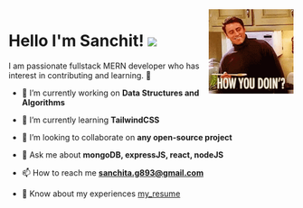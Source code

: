 <img src="./assets/joey_gif.gif" alt="joey" align="right" width="150" height="auto" />

# Hello I'm Sanchit! <img src="https://github.com/sciencepal/sciencepal/blob/master/assets/Hi.gif" width="45px">
I am passionate fullstack MERN developer who has interest in contributing and learning. 🫠

- 🔭 I’m currently working on **Data Structures and Algorithms**

- 🌱 I’m currently learning **TailwindCSS**

- 👯 I’m looking to collaborate on **any open-source project**

<!--- 🤝 I’m looking for help with **JavaScript**

- 👨‍💻 All of my projects are available at [xyz](xyz)-->

- 💬 Ask me about **mongoDB, expressJS, react, nodeJS**

- 📫 How to reach me **sanchita.g893@gmail.com**

- 📄 Know about my experiences [my_resume](resume_link)

<!--- ⚡ Fun fact **I think i am funny**-->

